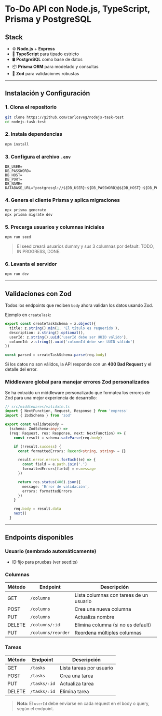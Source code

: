 # To-Do API con Node.js, TypeScript, Prisma y PostgreSQL

## Stack

- ⚙️ **Node.js** + **Express**
- 🧠 **TypeScript** para tipado estricto
- 🛢️ **PostgreSQL** como base de datos
- 📦 **Prisma ORM** para modelado y consultas
- 🧪 **Zod** para validaciones robustas

---

## Instalación y Configuración

### 1. Clona el repositorio

```bash
git clone https://github.com/carlosveg/nodejs-task-test
cd nodejs-task-test
```

### 2. Instala dependencias

```bash
npm install
```

### 3. Configura el archivo `.env`

```env
DB_USER=
DB_PASSWORD=
DB_HOST=
DB_PORT=
DB_NAME=
DATABASE_URL="postgresql://${DB_USER}:${DB_PASSWORD}@${DB_HOST}:${DB_PORT}/${DB_NAME}"
```

### 4. Genera el cliente Prisma y aplica migraciones

```bash
npx prisma generate
npx prisma migrate dev
```

### 5. Precarga usuarios y columnas iniciales

```bash
npm run seed
```

> El seed creará usuarios dummy y sus 3 columnas por default: TODO, IN PROGRESS, DONE.

### 6. Levanta el servidor

```bash
npm run dev
```

---

## Validaciones con Zod

Todos los endpoints que reciben `body` ahora validan los datos usando Zod.

Ejemplo en `createTask`:

```ts
export const createTaskSchema = z.object({
  title: z.string().min(1, 'El título es requerido'),
  description: z.string().optional(),
  userId: z.string().uuid('userId debe ser UUID válido'),
  columnId: z.string().uuid('columnId debe ser UUID válido')
})

const parsed = createTaskSchema.parse(req.body)
```

Si los datos no son válidos, la API responde con un **400 Bad Request** y el detalle del error.

### Middleware global para manejar errores Zod personalizados

Se ha extraído un middleware personalizado que formatea los errores de Zod para una mejor experiencia de desarrollo:

```ts
// src/middlewares/validate.ts
import { NextFunction, Request, Response } from 'express'
import { ZodSchema } from 'zod'

export const validateBody =
  (schema: ZodSchema<any>) =>
  (req: Request, res: Response, next: NextFunction) => {
    const result = schema.safeParse(req.body)

    if (!result.success) {
      const formattedErrors: Record<string, string> = {}

      result.error.errors.forEach((e) => {
        const field = e.path.join('.')
        formattedErrors[field] = e.message
      })

      return res.status(400).json({
        message: 'Error de validación',
        errors: formattedErrors
      })
    }

    req.body = result.data
    next()
  }
```

---

## Endpoints disponibles

### Usuario (sembrado automáticamente)

- ID fijo para pruebas (ver seed.ts)

### Columnas

| Método | Endpoint           | Descripción                             |
| ------ | ------------------ | --------------------------------------- |
| GET    | `/columns`         | Lista columnas con tareas de un usuario |
| POST   | `/columns`         | Crea una nueva columna                  |
| PUT    | `/columns`         | Actualiza nombre                        |
| DELETE | `/columns/:id`     | Elimina columna (si no es default)      |
| PUT    | `/columns/reorder` | Reordena múltiples columnas             |

### Tareas

| Método | Endpoint     | Descripción              |
| ------ | ------------ | ------------------------ |
| GET    | `/tasks`     | Lista tareas por usuario |
| POST   | `/tasks`     | Crea una tarea           |
| PUT    | `/tasks/:id` | Actualiza tarea          |
| DELETE | `/tasks/:id` | Elimina tarea            |

> **Nota**: El `userId` debe enviarse en cada request en el body o query, según el endpoint.
